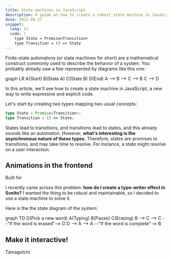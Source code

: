 ```yaml
---
title: State machines in JavaScript
description: A guide on how to create a robust state machine in JavaScript.
date: 2022-09-27
snippet:
  lang: ts
  code: |
    type State = Promise<Transition>
    type Transition = () => State
---
```


<script>
  import Example from '$lib/Example.svelte'
  import Mermaid from '$lib/Mermaid.svelte'
  import TypeWriter from './TypeWriter.svelte'
</script>

Finite-state automatons (or state machines for short) are a mathematical construct commonly used to describe the behavior of a system. You probably already saw a few represented by diagrams like this one:

<Mermaid>
  graph LR
    A(Start)
    B(State A)
    C(State B)
    D(End)
    A --> B --> C --> B
    C --> D
</Mermaid>

In this article, we'll see how to create a state machine in JavaScript, a new way to write expressive and explicit code.

Let's start by creating two types mapping two usual concepts:

```ts
type State = Promise<Transition>;
type Transition = () => State;
```

States lead to transitions, and transitions lead to states, and this already sounds like an automaton. However, **what's interesting is the asynchronous nature of these types.** Therefore, states are promises to transitions, and may take time to resolve. For instance, a state might resolve on a user interaction.

## Animations in the frontend

<Example>
  Built for <TypeWriter words={['developers', 'designers', 'managers']}/>
</Example>

I recently came across this problem: **how do I create a type-writer effect in Svelte?** I wanted the thing to be robust and maintainable, so I decided to use a state machine to solve it.

Here is the the state diagram of the system:

<Mermaid>
  graph TD
    D(Pick a new word)
    A(Typing)
    B(Pause)
    C(Erasing)
    B --> C --> C --"If the word is erased"--> D
    D --> A --> A --"If the word is complete"--> B
</Mermaid>

## Make it interactive!

Tamagotchi
